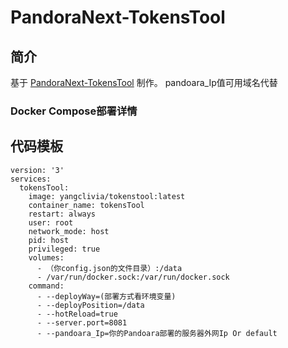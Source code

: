 # PandoraNext-TokensTool

## 简介

基于 [PandoraNext-TokensTool](https://github.com/Yanyutin753/PandoraNext-TokensTool) 制作。
pandoara_Ip值可用域名代替


### Docker Compose部署详情
## 代码模板
```
version: '3'
services:
  tokensTool:
    image: yangclivia/tokenstool:latest
    container_name: tokensTool
    restart: always
    user: root
    network_mode: host
    pid: host
    privileged: true
    volumes:
      - （你config.json的文件目录）:/data
      - /var/run/docker.sock:/var/run/docker.sock
    command: 
      - --deployWay=(部署方式看环境变量)
      - --deployPosition=/data
      - --hotReload=true
      - --server.port=8081
      - --pandoara_Ip=你的Pandoara部署的服务器外网Ip Or default
```





